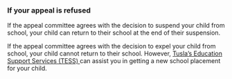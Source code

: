 ###  If your appeal is refused

If the appeal committee agrees with the decision to suspend your child from
school, your child can return to their school at the end of their suspension.

If the appeal committee agrees with the decision to expel your child from
school, your child cannot return to their school. However, [ Tusla’s Education
Support Services (TESS) ](https://www.tusla.ie/tess/) can assist you in
getting a new school placement for your child.
